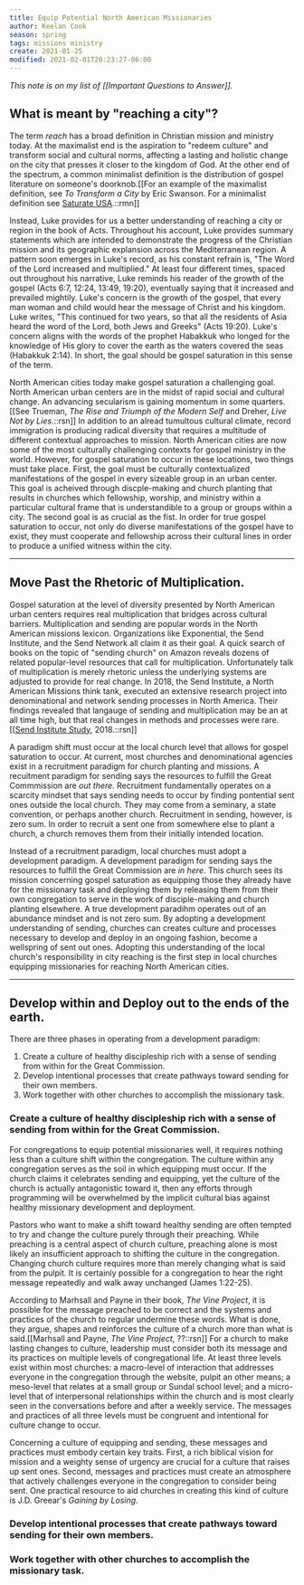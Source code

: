```yaml
---
title: Equip Potential North American Missionaries
author: Keelan Cook
season: spring
tags: missions ministry
create: 2021-01-25
modified: 2021-02-01T20:23:27-06:00
---
```


*This note is on my list of [[Important Questions to Answer]].*
## What is meant by "reaching a city"?
The term *reach* has a broad definition in Christian mission and ministry today. At the maximalist end is the aspiration to "redeem culture" and transform social and cultural norms, affecting a lasting and holistic change on the city that presses it closer to the kingdom of God. At the other end of the spectrum, a common minimalist definition is the distribution of gospel literature on someone's doorknob.[[For an example of the maximalist definition, see *To Transform a City* by Eric Swanson. For a minimalist definition see [Saturate USA](https://www.saturateusa.org/what-is-saturate-usa/).::rmn]]

Instead, Luke provides for us a better understanding of reaching a city or region in the book of Acts. Throughout his account, Luke provides summary statements which are intended to demonstrate the progress of the Christian mission and its geographic explansion across the Mediterranean region. A pattern soon emerges in Luke's record, as his constant refrain is, "The Word of the Lord increased and multiplied." At least four different times, spaced out throughout his narrative, Luke reminds his reader of the growth of the gospel (Acts 6:7, 12:24, 13:49, 19:20), eventually saying that it increased and prevailed mightily. Luke's concern is the growth of the gospel, that every man woman and child would hear the message of Christ and his kingdom. Luke writes, "This continued for two years, so that all the residents of Asia heard the word of the Lord, both Jews and Greeks" (Acts 19:20). Luke's concern aligns with the words of the prophet Habakkuk who longed for the knowledge of His glory to cover the earth as the waters covered the seas (Habakkuk 2:14). In short, the goal should be gospel saturation in this sense of the term.

North American cities today make gospel saturation a challenging goal. North American urban centers are in the midst of rapid social and cultural change. An advancing secularism is gaining momentum in some quarters.[[See Trueman, *The Rise and Triumph of the Modern Self* and Dreher, *Live Not by Lies*.::rsn]] In addition to an alread tumultous cultural climate, record immigration is producing radical diversity that requires a multitude of different contextual approaches to mission. North American cities are now some of the most culturally challenging contexts for gospel ministry in the world. However, for gospel saturation to occur in these locations, two things must take place. First, the goal must be culturally contextualized manifestations of the gospel in every sizeable group in an urban center. This goal is acheived through discple-making and church planting that results in churches which fellowship, worship, and ministry within a particular cultural frame that is understandible to a group or groups within a city. The second goal is as crucial as the fist. In order for true gospel saturation to occur, not only do diverse manifestations of the gospel have to exist, they must cooperate and fellowship across their cultural lines in order to produce a unified witness within the city.

---

## Move Past the Rhetoric of Multiplication.
Gospel saturation at the level of diversity presented by North American urban centers requires real multiplication that bridges across cultural barriers. Multiplication and sending are popular words in the North American missions lexicon. Organizations like Exponential, the Send Institute, and the Send Network all claim it as their goal. A quick search of books on the topic of "sending church" on Amazon reveals dozens of related popular-level resources that call for multiplication. Unfortunately talk of multiplication is merely rhetoric unless the underlying systems are adjusted to provide for real change. In 2018, the Send Institute, a North American Missions think tank, executed an extensive research project into denominational and network sending processes in North America. Their findings revealed that langauge of sending and multiplication may be an at all time high, but that real changes in methods and processes were rare.[[[Send Institute Study](https://www.sendinstitute.org/church-planting-networks-focusing-multiplying-churches/), 2018.::rsn]] 

A paradigm shift must occur at the local church level that allows for gospel saturation to occur. At current, most churches and denominational agencies exist in a recruitment paradigm for church planting and missions. A recuitment paradigm for sending says the resources to fulfill the Great Commmission are *out there*. Recruitment fundamentally operates on a scarcity mindset that says sending needs to occur by finding pontential sent ones outside the local church. They may come from a seminary, a state convention, or perhaps another church. Recruitment in sending, however, is zero sum. In order to recruit a sent one from somewhere else to plant a church, a church removes them from their initially intended location.

Instead of a recruitment paradigm, local churches must adopt a development paradigm. A development paradigm for sending says the resources to fulfill the Great Commission are *in here*. This church sees its mission concerning gospel saturation as equipping those they already have for the missionary task and deploying them by releasing them from their own congregation to serve in the work of disciple-making and church planting elsewhere. A true development paradihm operates out of an abundance mindset and is not zero sum. By adopting a development understanding of sending, churches can creates culture and processes necessary to develop and deploy in an ongoing fashion, become a wellspring of sent out ones. Adopting this understanding of the local church's responsibility in city reaching is the first step in local churches equipping missionaries for reaching North American cities.

---

## Develop within and Deploy out to the ends of the earth.

There are three phases in operating from a development paradigm:
1. Create a culture of healthy discipleship rich with a sense of sending from within for the Great Commission.
2. Develop intentional processes that create pathways toward sending for their own members.
3. Work together with other churches to accomplish the missionary task.

### Create a culture of healthy discipleship rich with a sense of sending from within for the Great Commission.
For congregations to equip potential missionaries well, it requires nothing less than a culture shift within the congregation. The culture within any congregation serves as the soil in which equipping must occur. If the church claims it celebrates sending and equipping, yet the culture of the church is actually antagonistic toward it, then any efforts through programming will be overwhelmed by the implicit cultural bias against healthy missionary development and deployment.

Pastors who want to make a shift toward healthy sending are often tempted to try and change the culture purely through their preaching. While preaching is a central aspect of church culture, preaching alone is most likely an insufficient approach to shifting the culture in the congregation. Changing church culture requires more than merely changing what is said from the pulpit. It is certainly possible for a congregation to hear the right message repeatedly and walk away unchanged (James 1:22-25).

According to Marhsall and Payne in their book, *The Vine Project*, it is possible for the message preached to be correct and the systems and practices of the church to regular undermine these words. What is done, they argue, shapes and reinforces the culture of a church more than what is said.[[Marhsall and Payne, *The Vine Project*, ??::rsn]]  For a church to make lasting changes to culture, leadership must consider both its message and its practices on multiple levels of congregational life. At least three levels exist within most churches: a macro-level of interaction that addresses everyone in the congregation through the website, pulpit an other means; a meso-level that relates at a small group or Sundal school level; and a micro-level that of interpersonal relationships within the church and is most clearly seen in the conversations before and after a weekly service. The messages and practices of all three levels must be congruent and intentional for culture change to occur.

Concerning a culture of equipping and sending, these messages and practices must embody certain key traits. First, a rich biblical vision for mission and a weighty sense of urgency are crucial for a culture that raises up sent ones. Second, messages and practices must create an atmosphere that actively challenges everyone in the congregation to consider being sent. One practical resource to aid churches in creating this kind of culture is J.D. Greear's *Gaining by Losing*.

### Develop intentional processes that create pathways toward sending for their own members.


### Work together with other churches to accomplish the missionary task.